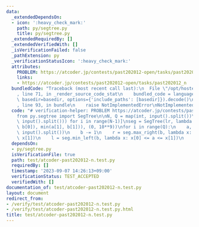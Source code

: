 ```yaml
---
data:
  _extendedDependsOn:
  - icon: ':heavy_check_mark:'
    path: py/segtree.py
    title: py/segtree.py
  _extendedRequiredBy: []
  _extendedVerifiedWith: []
  _isVerificationFailed: false
  _pathExtension: py
  _verificationStatusIcon: ':heavy_check_mark:'
  attributes:
    PROBLEM: https://atcoder.jp/contests/past202012-open/tasks/past202012_n
    links:
    - https://atcoder.jp/contests/past202012-open/tasks/past202012_n
  bundledCode: "Traceback (most recent call last):\n  File \"/opt/hostedtoolcache/Python/3.8.18/x64/lib/python3.8/site-packages/onlinejudge_verify/documentation/build.py\"\
    , line 71, in _render_source_code_stat\n    bundled_code = language.bundle(stat.path,\
    \ basedir=basedir, options={'include_paths': [basedir]}).decode()\n  File \"/opt/hostedtoolcache/Python/3.8.18/x64/lib/python3.8/site-packages/onlinejudge_verify/languages/python.py\"\
    , line 93, in bundle\n    raise NotImplementedError\nNotImplementedError\n"
  code: "# verification-helper: PROBLEM https://atcoder.jp/contests/past202012-open/tasks/past202012_n\n\
    from py.segtree import SegTree\n\nN, Q = map(int, input().split())\nlr = [tuple(map(int,\
    \ input().split())) for i in range(N-1)]\nseg = SegTree(lr, lambda a, b: (max(a[0],\
    \ b[0]), min(a[1], b[1])), (0, 10**9))\nfor i in range(Q):\n    a, b = map(int,\
    \ input().split())\n    b -= 1\n    r = seg.max_right(b, lambda x: x[0] <= a <=\
    \ x[1])\n    l = seg.min_left(b, lambda x: x[0] <= a <= x[1])\n    print(r-l+1)\n"
  dependsOn:
  - py/segtree.py
  isVerificationFile: true
  path: test/atcoder-past202012-n.test.py
  requiredBy: []
  timestamp: '2023-09-07 14:26:13+09:00'
  verificationStatus: TEST_ACCEPTED
  verifiedWith: []
documentation_of: test/atcoder-past202012-n.test.py
layout: document
redirect_from:
- /verify/test/atcoder-past202012-n.test.py
- /verify/test/atcoder-past202012-n.test.py.html
title: test/atcoder-past202012-n.test.py
---
```

